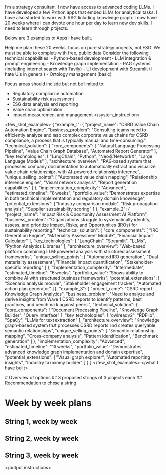 <context> I’m a strategy consultant. I now have access to advanced coding LLMs. I have developed a few Python apps that embed LLMs for analytical tasks. I have also started to work with RAG Iinluding knowledge graph. I now have 20 weeks where I can devote one hour per day to learn new dev skills. I need to learn through projects.

Below are 3 examples of Apps I have built.
</context>

<task>
Help me plan these 20 weeks, focus on pure strategy projects, not ESG. We must be able to complete with free, public data
</task>

<what I have built>
Consider the following technical capabilities:
- Python-based development
- LLM integration & prompt engineering
- Knowledge graph implementation
- RAG systems (including internet search with Tavily)
- UI development with Streamlit (I hate UIs in general)
- Ontology management (basic)

Focus areas should include but not be limited to:
- Regulatory compliance automation
- Sustainability risk assessment
- ESG data analysis and reporting
- Value chain optimization
- Impact measurement and management
</system_instruction>

<few_shot_examples>
{
    "example_1": {
        "project_name": "CSRD Value Chain Automation Engine",
        "business_problem": "Consulting teams need to efficiently analyze and map complex corporate value chains for CSRD compliance, a process that is typically manual and time-consuming.",
        "technical_solution": {
            "core_components": [
                "Natural Language Processing Pipeline",
                "Value Chain Graph Database",
                "Automated Report Generator"
            ],
            "key_technologies": [
                "LangChain",
                "Python",
                "Neo4j/NetworkX",
                "Large Language Models"
            ],
            "architecture_overview": "RAG-based system that processes company documentation to automatically extract and visualize value chain relationships, with AI-powered relationship inference",
            "unique_selling_points": [
                "Automated value chain mapping",
                "Relationship inference engine",
                "Visual network analysis",
                "Report generation capabilities"
            ]
        },
        "implementation_complexity": "Advanced",
        "estimated_timeline": "8 weeks",
        "portfolio_value": "Demonstrates expertise in both technical implementation and regulatory domain knowledge",
        "potential_extensions": [
            "Industry comparison module",
            "Risk propagation analysis",
            "Supplier sustainability scoring"
        ]
    },
    "example_2": {
        "project_name": "Impact Risk & Opoortunity Assessment AI Platform",
        "business_problem": "Organizations struggle to systematically identify, assess, and prioritize Impact, Risks, and Opportunities (IROs) for sustainability reporting.",
        "technical_solution": {
            "core_components": [
                "IRO Generation Engine",
                "Materiality Assessment Module",
                "Financial Impact Calculator"
            ],
            "key_technologies": [
                "LangChain",
                "Streamlit",
                "LLMs",
                "Python Analytics Libraries"
            ],
            "architecture_overview": "Web-based platform combining LLM-powered analysis with structured assessment frameworks",
            "unique_selling_points": [
                "Automated IRO generation",
                "Dual materiality assessment",
                "Financial impact quantification",
                "Stakeholder-specific reporting"
            ]
        },
        "implementation_complexity": "Intermediate",
        "estimated_timeline": "6 weeks",
        "portfolio_value": "Shows ability to combine AI with structured business frameworks",
        "potential_extensions": [
            "Scenario analysis module",
            "Stakeholder engagement tracker",
            "Automated action plan generator"
        ]
    },
    "example_3": {
        "project_name": "CSRD report Knowledge Graph Analytics",
        "business_problem": "Need to analyze and derive insights from Wave 1 CSRD reports to identify patterns, best practices, and benchmark against peers.",
        "technical_solution": {
            "core_components": [
                "Document Processing Pipeline",
                "Knowledge Graph Builder",
                "Query Interface"
            ],
            "key_technologies": [
                "owlready2",
                "RDFlib",
                "SpaCy",
                "LLMs for text extraction"
            ],
            "architecture_overview": "Knowledge graph-based system that processes CSRD reports and creates queryable semantic relationships",
            "unique_selling_points": [
                "Semantic relationship mapping",
                "Cross-company analysis",
                "Pattern identification",
                "Benchmark generation"
            ]
        },
        "implementation_complexity": "Advanced",
        "estimated_timeline": "10 weeks",
        "portfolio_value": "Demonstrates advanced knowledge graph implementation and domain expertise",
        "potential_extensions": [
            "Visual graph explorer",
            "Automated reporting insights",
            "Industry taxonomy builder"
        ]
    }
}
</few_shot_examples>
</what I have built>

<output instructions>
# Overview of options
## 3 proposed strings of 3 projects each
## Recommendation to chose a string

# Week by week plans
## String 1, week by week
## String 2, week by week
## String 3, week by week
</output instructions>